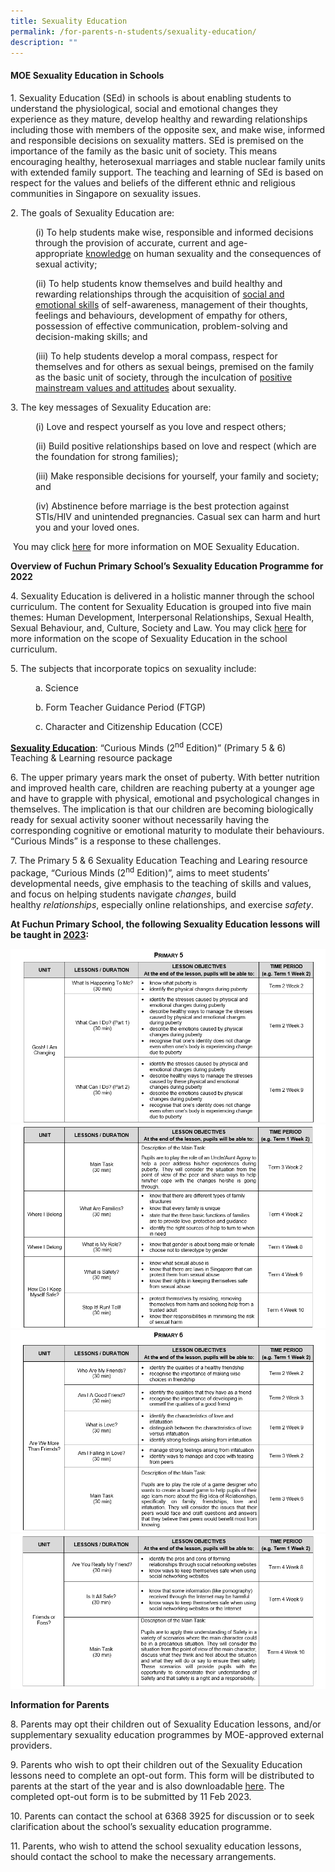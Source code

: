 ```yaml
---
title: Sexuality Education
permalink: /for-parents-n-students/sexuality-education/
description: ""
---
```

<h4><strong>MOE Sexuality Education in Schools</strong></h4>
<p>1. Sexuality Education (SEd) in schools is about enabling students to understand the physiological, social and emotional changes they experience as they mature, develop healthy and rewarding relationships including those with members of the opposite sex, and make wise, informed and responsible decisions on sexuality matters. SEd is premised on the importance of the family as the basic unit of society. This means encouraging healthy, heterosexual marriages and stable nuclear family units with extended family support. The teaching and learning of SEd is based on respect for the values and beliefs of the different ethnic and religious communities in Singapore on sexuality issues.</p>
<p>2. The goals of Sexuality Education are:</p>
<p style="padding-left: 40px;">(i) To help students make wise, responsible and informed decisions through the provision of accurate, current and age-appropriate&nbsp;<u>knowledge</u>&nbsp;on human sexuality and the consequences of sexual activity;</p>
<p style="padding-left: 40px;">(ii) To help students know themselves and build healthy and rewarding relationships through the acquisition of&nbsp;<u>social and emotional skills</u>&nbsp;of self-awareness, management of their thoughts, feelings and behaviours, development of empathy for others, possession of effective communication, problem-solving and decision-making skills; and</p>
<p style="padding-left: 40px;">(iii) To help students develop a moral compass, respect for themselves and for others as sexual beings, premised on the family as the basic unit of society, through the inculcation of&nbsp;<u>positive mainstream values and attitudes</u>&nbsp;about sexuality.&nbsp;</p>
<p>3. The key messages of Sexuality Education are:</p>
<p style="padding-left: 40px;">(i) Love and respect yourself as you love and respect others;</p>
<p style="padding-left: 40px;">(ii) Build positive relationships based on love and respect (which are the foundation for strong families);</p>
<p style="padding-left: 40px;">(iii) Make responsible decisions for yourself, your family and society; and</p>
<p style="padding-left: 40px;">(iv) Abstinence before marriage is the best protection against STIs/HIV and unintended pregnancies. Casual sex can harm and hurt you and your loved ones.</p>
<p>&nbsp;You may&nbsp;click&nbsp;<a href="https://www.moe.gov.sg/education-in-sg/our-programmes/sexuality-education" target="">here</a>&nbsp;for more information on MOE Sexuality Education.</p>
<p><strong>Overview of Fuchun Primary&nbsp;School’s&nbsp;Sexuality Education Programme for 2022</strong></p>
<p>4. Sexuality Education is delivered in a holistic manner through the school curriculum.&nbsp;The content for Sexuality Education is grouped into five main themes: Human Development, Interpersonal Relationships, Sexual Health, Sexual Behaviour, and, Culture, Society and Law. You may click&nbsp;<a href="https://www.moe.gov.sg/programmes/sexuality-education/scope-and-teaching-approach" target="">here</a>&nbsp;for more information on the scope of Sexuality Education in the school curriculum.</p>
<p>5. The subjects that incorporate topics on sexuality include:</p>
<p style="padding-left: 40px;">a. Science</p>
<p style="padding-left: 40px;">b. Form Teacher Guidance Period (FTGP)</p>
<p style="padding-left: 40px;">c. Character and Citizenship Education (CCE)</p>
<p><u><strong>Sexuality Education</strong></u>: “Curious Minds (2<sup>nd</sup>&nbsp;Edition)” (Primary 5 &amp; 6) Teaching &amp; Learning resource package</p>
<p>6. The upper primary years mark the onset of puberty. With better nutrition and improved health care, children are reaching puberty at a younger age and have to grapple with physical, emotional and psychological changes in themselves. The implication is that our children are becoming biologically ready for sexual activity sooner without necessarily having the corresponding cognitive or emotional maturity to modulate their behaviours. “Curious Minds” is a response to these challenges.</p>
<p>7. The Primary 5 &amp; 6 Sexuality Education Teaching and Learing resource package, “Curious Minds (2<sup>nd</sup>&nbsp;Edition)”, aims to meet students’ developmental needs, give emphasis to the teaching of skills and values, and focus on helping&nbsp;students navigate&nbsp;<em>changes</em>, build healthy&nbsp;<em>relationships</em>, especially online relationships, and exercise&nbsp;<em>safety</em>.</p>
<p><strong>At Fuchun Primary School, the following Sexuality Education lessons will be taught in&nbsp;<u>2023</u>:</strong></p>
<img src="/images/se1.png">
<img src="/images/se2.png"><br>
<img src="/images/se3.png">
<img src="/images/se4.png">
<p><strong>Information for Parents</strong></p>
<p>8. Parents may opt their children out of Sexuality Education lessons, and/or supplementary sexuality education programmes by MOE-approved external providers.</p>
<p>9. Parents who wish to opt their children out of the Sexuality Education lessons need to complete an opt-out form. This form will be distributed to parents at the start of the year and is also downloadable&nbsp;<u><a href="/files/GY_Letter%20To%20Parents_2022.pdf" target="">here</a></u>. The completed opt-out form is to be submitted by 11 Feb 2023.</p>
<p>10. Parents can contact the school at 6368 3925&nbsp;for discussion or to seek clarification about the school’s sexuality education programme.</p>
<p>11. Parents, who wish to attend the school sexuality education lessons, should contact the school to make the necessary arrangements.</p>